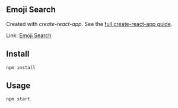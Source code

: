 Emoji Search
---

Created with *create-react-app*. See the [full create-react-app guide](https://github.com/facebookincubator/create-react-app/blob/master/packages/react-scripts/template/README.md).


Link: [Emoji Search](https://ahfarmer.github.io/emoji-search/)

Install
---

`npm install`



Usage
---

`npm start`
